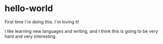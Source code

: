 # hello-world
First time I´m doing this. I´m loving it!

I like learning new languages and writing, and I think this is going to be very hard and very interesting.
